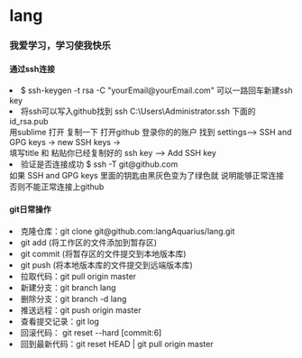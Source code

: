 # lang
<h3>我爱学习，学习使我快乐</h3>


<h4>通过ssh连接</h4>
    <li>$ ssh-keygen -t rsa -C "yourEmail@yourEmail.com" 可以一路回车新建ssh key</li>
    <li>将ssh可以写入github找到 ssh C:\Users\Administrator.ssh 下面的id_rsa.pub <br>
        用sublime 打开 复制一下 打开github 登录你的的账户 找到 settings–> SSH and GPG keys -> new SSH keys -> <br>
        填写title 和 粘贴你已经复制好的 ssh key –> Add SSH key</li>
    <li>验证是否连接成功 $ ssh -T git@github.com<br>
        如果 SSH and GPG keys 里面的钥匙由黑灰色变为了绿色就 说明能够正常连接 否则不能正常连接上github</li>
    
    
<h4>git日常操作</h4>
    <li>克隆仓库：git clone git@github.com:langAquarius/lang.git</li>
    <li>git add (将工作区的文件添加到暂存区)</li>
    <li>git commit (将暂存区的文件提交到本地版本库)</li>
    <li>git push (将本地版本库的文件提交到远端版本库)</li>
    <li>拉取代码：git pull origin master</li>
    <li>新建分支：git branch lang</li>
    <li>删除分支：git branch -d lang</li>
    <li>推送远程：git push origin master</li>
    <li>查看提交记录：git log</li>
    <li>回滚代码： git reset --hard [commit:6]</li>
    <li>回到最新代码：git reset HEAD | git pull origin master</li>
